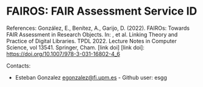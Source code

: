 FAIROS: FAIR Assessment Service ID
==============================

References:
González, E., Benítez, A., Garijo, D. (2022). FAIROs: Towards FAIR Assessment in Research Objects. In: , et al. Linking Theory and Practice of Digital Libraries. TPDL 2022. Lecture Notes in Computer Science, vol 13541. Springer, Cham. [link doi]
[link doi]: https://doi.org/10.1007/978-3-031-16802-4_6

Contacts: 
* Esteban Gonzalez <egonzalez@fi.upm.es> - Github user: esgg
